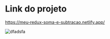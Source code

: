 # Link do projeto
https://meu-redux-soma-e-subtracao.netlify.app/

![dfadsfa](https://user-images.githubusercontent.com/73972922/171789205-0854df21-6b1c-426c-ad08-91a5603def24.png)
